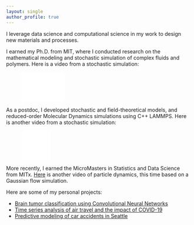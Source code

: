 ```yaml
---
layout: single
author_profile: true
---
```


I leverage data science and computational science in my work to design new materials and processes.  

I earned my Ph.D. from MIT, where I conducted research on the mathematical modeling and stochastic simulation of complex fluids and polymers. Here is a video from a stochastic simulation:


<div class="video">
    <figure>
        <iframe width="120" height="80" src="//www.youtube.com/embed/ZdjoFG8iMJg" frameborder="0"></iframe>
    </figure>
</div>

As a postdoc, I developed stochastic and field-theoretical models, and reduced-order Molecular Dynamics simulations using C++ LAMMPS. Here is another video from a stochastic simulation:

<div class="video">
    <figure>
        <iframe width="80" height="80" src="//www.youtube.com/embed/3zoMJs3IeZY" frameborder="0"></iframe>
    </figure>
</div>



More recently, I earned the MicroMasters in Statistics and Data Science from MITx. [Here](/assets/images/n200pb3.mpg) is another video of particle dynamics, this time based on a Gaussian flow simulation.

Here are some of my personal projects:

- [Brain tumor classification using Convolutional Neural Networks](https://www.linkedin.com/pulse/deep-learning-brain-tumor-classification-aruna-mohan/)
- [Time series analysis of air travel and the impact of COVID-19](https://www.linkedin.com/pulse/time-series-analysis-air-travel-impact-covid-19-aruna-mohan/)
- [Predictive modeling of car accidents in Seattle](https://www.linkedin.com/pulse/predictive-modeling-car-accidents-seattle-aruna-mohan/)



